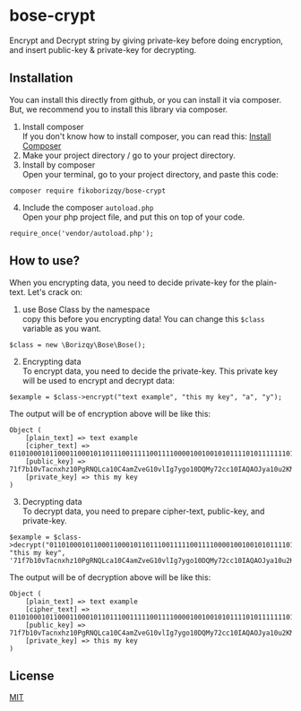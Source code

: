 # bose-crypt
Encrypt and Decrypt string by giving private-key before doing encryption, and insert public-key &amp; private-key for decrypting.

## Installation
You can install this directly from github, or you can install it via composer. But, we recommend you to install this library via composer.

1. Install composer  
If you don't know how to install composer, you can read this: [Install Composer](https://getcomposer.org/download/)
2. Make your project directory / go to your project directory.
3. Install by composer  
Open your terminal, go to your project directory, and paste this code:
```
composer require fikoborizqy/bose-crypt
```
4. Include the composer `autoload.php`  
Open your php project file, and put this on top of your code.
```
require_once('vendor/autoload.php');
```

## How to use?
When you encrypting data, you need to decide private-key for the plain-text. Let's crack on:

1. use Bose Class by the namespace  
copy this before you encrypting data! You can change this `$class` variable as you want.
```
$class = new \Borizqy\Bose\Bose();
```
2. Encrypting data  
To encrypt data, you need to decide the private-key. This private key will be used to encrypt and decrypt data:
```
$example = $class->encrypt("text example", "this my key", "a", "y");
```
The output will be of encryption above will be like this:
```
Object (
    [plain_text] => text example
    [cipher_text] => 01101000101100011000101101110011111001111000010010010101111010111111101111101001111101011000011110000111010010111010101
    [public_key] => 71f7b10vTacnxhz10PgRNQLca10C4amZveG10vlIg7ygo10DQMy72cc10IAQAOJya10u2KMZZ1F10E2K0VHbY10G2oGPVPQ10u2KMZZ1F10E1Rr8N7410I1DvgxBE100iCUmdg1
    [private_key] => this my key
)
```

3. Decrypting data  
To decrypt data, you need to prepare cipher-text, public-key, and private-key.
```
$example = $class->decrypt("01101000101100011000101101110011111001111000010010010101111010111111101111101001111101011000011110000111010010111010101", "this my key", '71f7b10vTacnxhz10PgRNQLca10C4amZveG10vlIg7ygo10DQMy72cc10IAQAOJya10u2KMZZ1F10E2K0VHbY10G2oGPVPQ10u2KMZZ1F10E1Rr8N7410I1DvgxBE100iCUmdg1');
```
The output will be of decryption above will be like this:
```
Object (
    [plain_text] => text example
    [cipher_text] => 01101000101100011000101101110011111001111000010010010101111010111111101111101001111101011000011110000111010010111010101
    [public_key] => 71f7b10vTacnxhz10PgRNQLca10C4amZveG10vlIg7ygo10DQMy72cc10IAQAOJya10u2KMZZ1F10E2K0VHbY10G2oGPVPQ10u2KMZZ1F10E1Rr8N7410I1DvgxBE100iCUmdg1
    [private_key] => this my key
)
```

## License
[MIT](https://choosealicense.com/licenses/mit/)